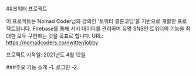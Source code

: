##크위터 프로젝트

이 프로젝트는 Nomad Coder님의 강의인 '트위터 클론코딩'을 기반으로 개발한 프로젝트입니다.
Firebase를 통해 서버 데이터를 관리하며 유명 SNS인 트위터의 기능을 최대한 모두 구현하는 것을 목표로 합니다.
URL: https://nomadcoders.co/nwitter/lobby

프로젝트 시작일: 2021년도 4월 12일

###주요 기능 소개
-1. 로그인
-2.
